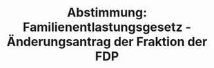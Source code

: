 ---
abstimmung:
  abstimmung: 3
  bundestagssitzung: 5
  legislaturperiode: 19
categories:
- Todo
data:
- title: Abstimmungsergebnis 20171213_3-data.pdf
  url: /res/2021-btw/abstimmungsergebnisse/20171213_3-data.pdf
- title: Abstimmungsergebnis 20171213_3_xls-data.xls
  url: /res/2021-btw/abstimmungsergebnisse/20171213_3_xls-data.xls
- title: Abstimmungsergebnis 20171213_3_xls-datacsv
  url: /res/2021-btw/abstimmungsergebnisse/csv/20171213_3_xls-datacsv
ergebnis:
  afd:
    enthaltung: 1
    gesamt: 92
    ja: 0
    nein: 87
    nichtabgegeben: 4
    ungueltig: 0
  bü90/gr:
    enthaltung: 0
    gesamt: 67
    ja: 65
    nein: 1
    nichtabgegeben: 1
    ungueltig: 0
  cdu/csu:
    enthaltung: 2
    gesamt: 246
    ja: 230
    nein: 0
    nichtabgegeben: 14
    ungueltig: 0
  die linke.:
    enthaltung: 2
    gesamt: 69
    ja: 0
    nein: 63
    nichtabgegeben: 4
    ungueltig: 0
  fdp:
    enthaltung: 2
    gesamt: 80
    ja: 69
    nein: 1
    nichtabgegeben: 8
    ungueltig: 0
  file: 20171213_3_xls-data.xls
  fraktionslos:
    enthaltung: 0
    gesamt: 2
    ja: 0
    nein: 0
    nichtabgegeben: 2
    ungueltig: 0
  spd:
    enthaltung: 1
    gesamt: 153
    ja: 140
    nein: 0
    nichtabgegeben: 12
    ungueltig: 0
layout: abstimmung
links:
- title: Link zu bundestag.de
  url: https://www.bundestag.de/parlament/plenum/abstimmung/abstimmung?id=552
preview: 'Deutscher Bundestag


  5. Sitzung des Deutschen Bundestages

  am Mittwoch, 13. Dezember 2017


  Endgültiges Ergebnis der Namentlichen Abstimmung Nr. 3


  Antrag der Fraktionen CDU/CSU, SPD und FDP

  Anpassungsverfahren gemäß § 11 Absatz 4 des Abgeordnetengesetzes

  Drs. 19/236'
tags:
- Todo
title: 'Abstimmung: Familienentlastungsgesetz - Änderungsantrag der Fraktion der FDP'
---